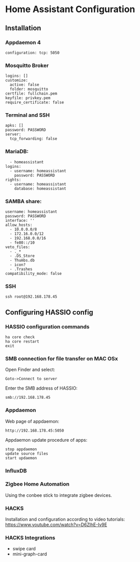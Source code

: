 # Home Assistant Configuration

## Installation

### Appdaemon 4
`
configuration: tcp: 5050
`

### Mosquitto Broker
```
logins: []
customize:
  active: false
  folder: mosquitto
certfile: fullchain.pem
keyfile: privkey.pem
require_certificate: false
```
### Terminal and SSH
```authorized_keys: []
apks: []
password: PASSWORD
server:
  tcp_forwarding: false
```
### MariaDB:
```databases:
  - homeassistant
logins:
  - username: homeassistant
    password: PASSWORD
rights:
  - username: homeassistant
    database: homeassistant
```
### SAMBA share:
```workgroup: WORKGROUP
username: homeassistant
password: PASSWORD
interface: ''
allow_hosts:
  - 10.0.0.0/8
  - 172.16.0.0/12
  - 192.168.0.0/16
  - fe80::/10
veto_files:
  - ._*
  - .DS_Store
  - Thumbs.db
  - icon?
  - .Trashes
compatibility_mode: false
```

### SSH
```
ssh root@192.168.178.45
````

## Configuring HASSIO config
### HASSIO configuration commands
```
ha core check
ha core restart
exit
````

### SMB connection for file transfer on MAC OSx
Open Finder and select:
```
Goto->Connect to server
```
Enter the SMB address of HASSIO:
```
smb://192.168.178.45
```

### Appdaemon
Web page of appdaemon:
```
http://192.168.178.45:5050
```
Appdaemon update procedure of apps:
```
stop appdaemon
update source files
start updaemon
```
### InfluxDB

### Zigbee Home Automation
Using the conbee stick to integrate zigbee devices. 

### HACKS
Installation and configuration according to video tutorials:
https://www.youtube.com/watch?v=D6ZlhE-Iv9E

### HACKS Integrations
- swipe card
- mini-graph-card

